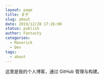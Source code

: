 ```yaml
---
layout: page
title: 关于
slug: about
date: 2019/12/28 17:26:00
status: publish
author: Fantasty
categories: 
  - Maverick
  - Dev
tags: 
  - about
---
```


这里是我的个人博客，通过 GitHub 管理与构建。
